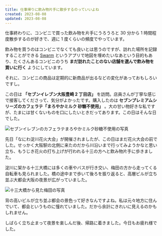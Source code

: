 ```yaml
---
title: 仕事帰りに飲み物片手に散歩するのっていいよね
created: 2023-08-08
updated: 2023-08-08
---
```


仕事終わりに、コンビニで買った飲み物を片手にうろうろと 30 分から 1 時間程度散歩するのが好きで、週に 1 度くらいの頻度でやっています。

飲み物を買うのはコンビニでなくても良いとは思うのですが、訪れた場所を記録することができる [Swarm](https://ja.swarmapp.com/) というアプリで地図を埋めたいなあという目的もあり、たくさんあるコンビニのうち **まだ訪れたことのない店舗を選んで飲み物を買いに行く** ようにしています。

それに、コンビニの商品は定期的に新商品が出るなどの変化があっておもしろいですし。

この日は **「セブンイレブン大阪豊崎 2 丁目店」** を訪問。店員さんが丁寧な感じで接客してくださって、気分がよかったです。購入したのは **セブンプレミアムシリーズのカフェラテ「まろやかミルク 砂糖不使用」** 。大の甘い物好きな私ですが、たまには甘くないものを口にしたいときだってあります。この日はそんな日でした。

![セブンイレブンのカフェラテまろやかミルク砂糖不使用の写真](71139563-5760-4901-9e54-963dae6a1900)

先日「なにわ淀川花火大会」が開催されましたが、この日はまだ花火大会の前でした。せっかく大阪駅の北側に来たのだから川沿いまで行ってみようかなと思い立ち、もうじき花火の打ち上げが行われる十三の方へと飲み物片手に歩きました。

淀川に架かる十三大橋には多くの車やバスが行き交い、梅田の方から走ってくる自転車も見られました。橋の途中まで歩いて後ろを振り返ると、高層ビルが立ち並ぶ大都会大阪の夜景が広がっていました。

![十三大橋から見た梅田の写真](9127b6f7-8d11-4060-793c-243482d89200)

背の高いビルが立ち並ぶ都会の景色って好きなんですよね。私は元々地方に住んでいて、都会というものに憧れていました。だから余計にきれいに見えるのかもしれません。

しばらく立ち止まって夜景を楽しんだ後、帰路に着きました。今日もお疲れ様でした。
